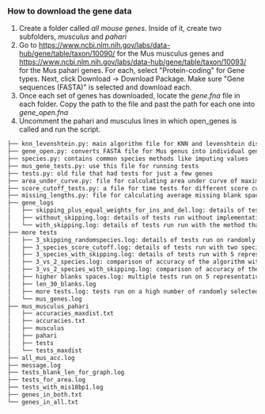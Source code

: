 ### How to download the gene data

1. Create a folder called _all mouse genes_. Inside of it, create two subfolders, _musculus_ and _pahari_
2. Go to https://www.ncbi.nlm.nih.gov/labs/data-hub/gene/table/taxon/10090/ for the Mus musculus genes and https://www.ncbi.nlm.nih.gov/labs/data-hub/gene/table/taxon/10093/ for the Mus pahari genes. For each, select "Protein-coding" for Gene types. Next, click Download -> Download Package. Make sure "Gene sequences (FASTA)" is selected and download each.
3. Once each set of genes has downloaded, locate the _gene.fna_ file in each folder. Copy the path to the file and past the path for each one into _gene_open.fna_
4. Uncomment the pahari and musculus lines in which open_genes is called and run the script.


```bash
├── knn_levenshtein.py: main algorithm file for KNN and levenshtein distance
├── gene_open.py: converts FASTA file for Mus genus into individual gene files (make sure to change paths)
├── species.py: contains common species methods like imputing values
├── mus_gene_tests.py: use this file for running tests
├── tests.py: old file that had tests for just a few genes
├── area_under_curve.py: file for calculating area under curve of maximum blank length vs. accuracy
├── score_cutoff_tests.py: a file for time tests for different score cutoffs and strings
├── missing_lengths.py: file for calculating average missing blank space in real world data
├── gene_logs
│   ├── skipping_plus_equal_weights_for_ins_and_del.log: details of tests run with no weight modification to levenshtein distance
│   ├── without_skipping.log: details of tests run without implementation of a method that skips iterations
│   └── with_skipping.log: details of tests run run with the method that skips iterations when a certain condition is met
├── more tests
│   ├── 3_skipping_randomspecies.log: details of tests run on randomly selected genes with two species(caroli and pahari) for imputation with skipping
│   ├── 3_species_score_cutoff.log: details of tests run with two species(caroli and pahari) for imputation with a score cutoff
│   ├── 3_species_with_skipping.log: details of tests run with 5 representative genes from two species(caroli and pahari) for imputation with skipping
│   ├── 3_vs_2_species.log: comparison of accuracy of the algorithm with one species  vs two for imputation of 5 representative genes
│   ├── 3_vs_2_species_with_skipping.log: comparison of accuracy of the algorithm with one species  vs two for imputation of 5 representative genes with skipping
│   ├── higher blanks spaces.log: multiple tests run on 5 representative genes with a different maximum blank space length each time
│   ├── len_30_blanks.log
│   ├── more tests.log: tests run on a high number of randomly selected genes to test if algorithm works well for all genes
│   └── mus_genes.log
├── mus_musculus_pahari
│   ├── accuracies_maxdist.txt
│   ├── accuracies.txt
│   ├── musculus
│   ├── pahari
│   ├── tests
│   └── tests_maxdist
├── all_mus_acc.log
├── message.log
├── tests_blank_len_for_graph.log
├── tests_for_area.log
├── tests_with_mis18bp1.log
├── genes_in_both.txt
└── genes_in_all.txt
```
